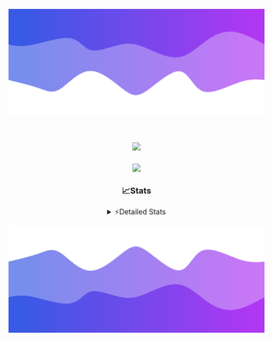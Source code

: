 ![Header](./header.png)
<div align="center">

<h1 align="center">
  <a href="https://git.io/typing-svg">
    <img src="https://readme-typing-svg.herokuapp.com/?lines=Hello,+There!+%F0%9F%91%8B;This+is+chicho.;Owner+on+Ocean;&center=true&size=25">
  </a>
</h1>
  
<p align="center">
  <img src="https://lanyard.cnrad.dev/api/852683595378196480" />
</p>

### 📈Stats
<details>
    <summary> ⚡Detailed Stats</summary>
    <br/>

<!--START_SECTION:waka-->
![Code Time](http://img.shields.io/badge/Code%20Time-849%20hrs%203%20mins-blue)

![Profile Views](http://img.shields.io/badge/Profile%20Views-4-blue)

**🐱 My GitHub Data** 

> 📦 82.8 kB Used in GitHub's Storage 
 > 
> 🏆 29 Contributions in the Year 2024
 > 
> 🚫 Not Opted to Hire
 > 
> 📜 15 Public Repositories 
 > 
> 🔑 9 Private Repositories 
 > 
**I'm a Night 🦉** 

```text
🌞 Morning                25 commits          ██░░░░░░░░░░░░░░░░░░░░░░░   06.14 % 
🌆 Daytime                65 commits          ████░░░░░░░░░░░░░░░░░░░░░   15.97 % 
🌃 Evening                174 commits         ███████████░░░░░░░░░░░░░░   42.75 % 
🌙 Night                  143 commits         █████████░░░░░░░░░░░░░░░░   35.14 % 
```
📅 **I'm Most Productive on Tuesday** 

```text
Monday                   26 commits          ██░░░░░░░░░░░░░░░░░░░░░░░   06.39 % 
Tuesday                  111 commits         ███████░░░░░░░░░░░░░░░░░░   27.27 % 
Wednesday                81 commits          █████░░░░░░░░░░░░░░░░░░░░   19.90 % 
Thursday                 65 commits          ████░░░░░░░░░░░░░░░░░░░░░   15.97 % 
Friday                   46 commits          ███░░░░░░░░░░░░░░░░░░░░░░   11.30 % 
Saturday                 42 commits          ███░░░░░░░░░░░░░░░░░░░░░░   10.32 % 
Sunday                   36 commits          ██░░░░░░░░░░░░░░░░░░░░░░░   08.85 % 
```


📊 **This Week I Spent My Time On** 

```text
🕑︎ Time Zone: America/Argentina/Buenos_Aires

💬 Programming Languages: 
Python                   3 hrs 23 mins       ███████░░░░░░░░░░░░░░░░░░   28.40 % 
HTML                     2 hrs 50 mins       ██████░░░░░░░░░░░░░░░░░░░   23.71 % 
JavaScript               2 hrs 43 mins       ██████░░░░░░░░░░░░░░░░░░░   22.81 % 
Batchfile                1 hr 5 mins         ██░░░░░░░░░░░░░░░░░░░░░░░   09.17 % 
TypeScript               31 mins             █░░░░░░░░░░░░░░░░░░░░░░░░   04.46 % 

🔥 Editors: 
VS Code                  11 hrs 58 mins      █████████████████████████   100.00 % 

🐱‍💻 Projects: 
Unknown Project          10 hrs 28 mins      ██████████████████████░░░   87.49 % 
GlowHub                  52 mins             ██░░░░░░░░░░░░░░░░░░░░░░░   07.31 % 
ampararweb               37 mins             █░░░░░░░░░░░░░░░░░░░░░░░░   05.21 % 

💻 Operating System: 
Windows                  11 hrs 58 mins      █████████████████████████   100.00 % 
```

**I Mostly Code in JavaScript** 

```text
JavaScript               8 repos             ██████░░░░░░░░░░░░░░░░░░░   25.81 % 
HTML                     7 repos             ██████░░░░░░░░░░░░░░░░░░░   22.58 % 
Astro                    2 repos             ██░░░░░░░░░░░░░░░░░░░░░░░   06.45 % 
TypeScript               1 repo              █░░░░░░░░░░░░░░░░░░░░░░░░   03.23 % 
SCSS                     1 repo              █░░░░░░░░░░░░░░░░░░░░░░░░   03.23 % 
```




 Last Updated on 30/08/2024 10:15:42 UTC
<!--END_SECTION:waka-->
</details>

![Footer](./footer.png)
